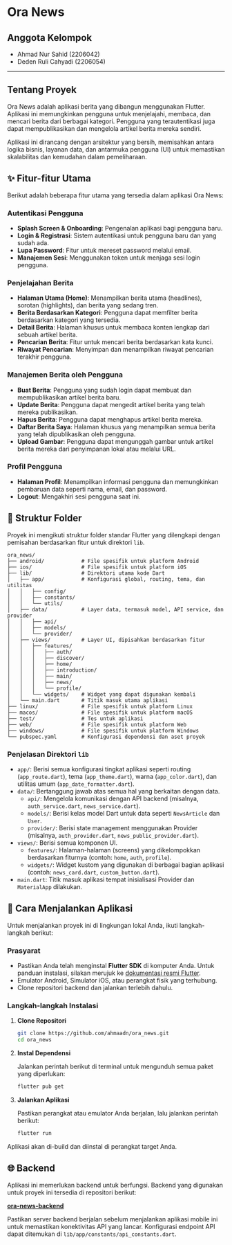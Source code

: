 # Ora News

## Anggota Kelompok

  - Ahmad Nur Sahid (2206042)
  - Deden Ruli Cahyadi (2206054)
-----

## Tentang Proyek

Ora News adalah aplikasi berita yang dibangun menggunakan Flutter. Aplikasi ini memungkinkan pengguna untuk menjelajahi, membaca, dan mencari berita dari berbagai kategori. Pengguna yang terautentikasi juga dapat mempublikasikan dan mengelola artikel berita mereka sendiri.

Aplikasi ini dirancang dengan arsitektur yang bersih, memisahkan antara logika bisnis, layanan data, dan antarmuka pengguna (UI) untuk memastikan skalabilitas dan kemudahan dalam pemeliharaan.

## ✨ Fitur-fitur Utama

Berikut adalah beberapa fitur utama yang tersedia dalam aplikasi Ora News:

### Autentikasi Pengguna

  - **Splash Screen & Onboarding**: Pengenalan aplikasi bagi pengguna baru.
  - **Login & Registrasi**: Sistem autentikasi untuk pengguna baru dan yang sudah ada.
  - **Lupa Password**: Fitur untuk mereset password melalui email.
  - **Manajemen Sesi**: Menggunakan token untuk menjaga sesi login pengguna.

### Penjelajahan Berita

  - **Halaman Utama (Home)**: Menampilkan berita utama (headlines), sorotan (highlights), dan berita yang sedang tren.
  - **Berita Berdasarkan Kategori**: Pengguna dapat memfilter berita berdasarkan kategori yang tersedia.
  - **Detail Berita**: Halaman khusus untuk membaca konten lengkap dari sebuah artikel berita.
  - **Pencarian Berita**: Fitur untuk mencari berita berdasarkan kata kunci.
  - **Riwayat Pencarian**: Menyimpan dan menampilkan riwayat pencarian terakhir pengguna.

### Manajemen Berita oleh Pengguna

  - **Buat Berita**: Pengguna yang sudah login dapat membuat dan mempublikasikan artikel berita baru.
  - **Update Berita**: Pengguna dapat mengedit artikel berita yang telah mereka publikasikan.
  - **Hapus Berita**: Pengguna dapat menghapus artikel berita mereka.
  - **Daftar Berita Saya**: Halaman khusus yang menampilkan semua berita yang telah dipublikasikan oleh pengguna.
  - **Upload Gambar**: Pengguna dapat mengunggah gambar untuk artikel berita mereka dari penyimpanan lokal atau melalui URL.

### Profil Pengguna

  - **Halaman Profil**: Menampilkan informasi pengguna dan memungkinkan pembaruan data seperti nama, email, dan password.
  - **Logout**: Mengakhiri sesi pengguna saat ini.

## 📂 Struktur Folder

Proyek ini mengikuti struktur folder standar Flutter yang dilengkapi dengan pemisahan berdasarkan fitur untuk direktori `lib`.

```
ora_news/
├── android/            # File spesifik untuk platform Android
├── ios/                # File spesifik untuk platform iOS
├── lib/                # Direktori utama kode Dart
│   ├── app/            # Konfigurasi global, routing, tema, dan utilitas
│   │   ├── config/
│   │   ├── constants/
│   │   └── utils/
│   ├── data/           # Layer data, termasuk model, API service, dan provider
│   │   ├── api/
│   │   ├── models/
│   │   └── provider/
│   ├── views/          # Layer UI, dipisahkan berdasarkan fitur
│   │   ├── features/
│   │   │   ├── auth/
│   │   │   ├── discover/
│   │   │   ├── home/
│   │   │   ├── introduction/
│   │   │   ├── main/
│   │   │   ├── news/
│   │   │   └── profile/
│   │   └── widgets/    # Widget yang dapat digunakan kembali
│   └── main.dart       # Titik masuk utama aplikasi
├── linux/              # File spesifik untuk platform Linux
├── macos/              # File spesifik untuk platform macOS
├── test/               # Tes untuk aplikasi
├── web/                # File spesifik untuk platform Web
├── windows/            # File spesifik untuk platform Windows
└── pubspec.yaml        # Konfigurasi dependensi dan aset proyek
```

### Penjelasan Direktori `lib`

  - `app/`: Berisi semua konfigurasi tingkat aplikasi seperti routing (`app_route.dart`), tema (`app_theme.dart`), warna (`app_color.dart`), dan utilitas umum (`app_date_formatter.dart`).
  - `data/`: Bertanggung jawab atas semua hal yang berkaitan dengan data.
      - `api/`: Mengelola komunikasi dengan API backend (misalnya, `auth_service.dart`, `news_service.dart`).
      - `models/`: Berisi kelas model Dart untuk data seperti `NewsArticle` dan `User`.
      - `provider/`: Berisi state management menggunakan Provider (misalnya, `auth_provider.dart`, `news_public_provider.dart`).
  - `views/`: Berisi semua komponen UI.
      - `features/`: Halaman-halaman (screens) yang dikelompokkan berdasarkan fiturnya (contoh: `home`, `auth`, `profile`).
      - `widgets/`: Widget kustom yang digunakan di berbagai bagian aplikasi (contoh: `news_card.dart`, `custom_button.dart`).
  - `main.dart`: Titik masuk aplikasi tempat inisialisasi Provider dan `MaterialApp` dilakukan.

## 🚀 Cara Menjalankan Aplikasi

Untuk menjalankan proyek ini di lingkungan lokal Anda, ikuti langkah-langkah berikut:

### Prasyarat

  - Pastikan Anda telah menginstal **Flutter SDK** di komputer Anda. Untuk panduan instalasi, silakan merujuk ke [dokumentasi resmi Flutter](https://docs.flutter.dev/get-started/install).
  - Emulator Android, Simulator iOS, atau perangkat fisik yang terhubung.
  - Clone repositori backend dan jalankan terlebih dahulu.

### Langkah-langkah Instalasi

1.  **Clone Repositori**

    ```bash
    git clone https://github.com/ahmaadn/ora_news.git
    cd ora_news
    ```

2.  **Instal Dependensi**

    Jalankan perintah berikut di terminal untuk mengunduh semua paket yang diperlukan:

    ```bash
    flutter pub get
    ```

3.  **Jalankan Aplikasi**

    Pastikan perangkat atau emulator Anda berjalan, lalu jalankan perintah berikut:

    ```bash
    flutter run
    ```

Aplikasi akan di-build dan diinstal di perangkat target Anda.

## 🌐 Backend

Aplikasi ini memerlukan backend untuk berfungsi. Backend yang digunakan untuk proyek ini tersedia di repositori berikut:

[**ora-news-backend**](https://github.com/ahmaadn/ora-news-backend)

Pastikan server backend berjalan sebelum menjalankan aplikasi mobile ini untuk memastikan konektivitas API yang lancar. Konfigurasi endpoint API dapat ditemukan di `lib/app/constants/api_constants.dart`.
